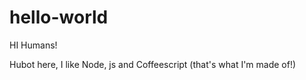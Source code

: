 # hello-world

HI Humans!

Hubot here, I like Node, js and Coffeescript (that's what I'm made of!) 
